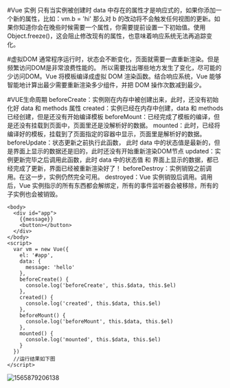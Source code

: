 #Vue 实例
只有当实例被创建时 data 中存在的属性才是响应式的，如果你添加一个新的属性，比如：vm.b = 'hi'
那么对 b 的改动将不会触发任何视图的更新。如果你知道你会在晚些时候需要一个属性，你需要提前设置一下初始值。使用 Object.freeze()，这会阻止修改现有的属性，也意味着响应系统无法再追踪变化。

#虚拟DOM
通常程序运行时，状态会不断变化，页面就需要一直重新渲染。但是频繁访问DOM是非常浪费性能的。
所以需要找出哪些地方发生了变化，尽可能的少访问DOM。Vue 将模板编译成虚拟 DOM 渲染函数。结合响应系统，Vue 能够智能地计算出最少需要重新渲染多少组件，并把 DOM 操作次数减到最少。

#VUE生命周期
beforeCreate：实例刚在内存中被创建出来，此时，还没有初始化好 data 和 methods 属性
created：实例已经在内存中创建，data 和 methods 已经创建，但是还没有开始编译模板
beforeMount：已经完成了模板的编译，但是还没有挂载到页面中，页面里还是没解析好的数据。
mounted：此时，已经将编译好的模板，挂载到了页面指定的容器中显示，页面里是解析好的数据。
beforeUpdate：状态更新之前执行此函数， 此时 data 中的状态值是最新的，但是界面上显示的数据还是旧的，此时还没有开始重新渲染DOM节点
updated：实例更新完毕之后调用此函数，此时 data 中的状态值 和 界面上显示的数据，都已经完成了更新，界面已经被重新渲染好了！
beforeDestroy：实例销毁之前调用。在这一步，实例仍然完全可用。
destroyed：Vue 实例销毁后调用。调用后，Vue 实例指示的所有东西都会解绑定，所有的事件监听器会被移除，所有的子实例也会被销毁。

```vue
<body>
  <div id="app">
    {{message}}
    <button></button>
  </div>
</body>
<script>
  var vm = new Vue({
    el: '#app',
    data: {
      message: 'hello'
    },
    beforeCreate() {
      console.log('beforeCreate', this.$data, this.$el)
    },
    created() {
      console.log('created', this.$data, this.$el)
    },
    beforeMount() {
      console.log('beforeMount', this.$data, this.$el)
    },
    mounted() {
      console.log('mounted', this.$data, this.$el)
    }
  })
  //运行结果如下图
</script>

```

![1565879206138](C:\Users\asus\AppData\Roaming\Typora\typora-user-images\1565879206138.png)